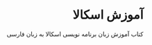 # <div dir="rtl">آموزش اسکالا</div>
<div dir="rtl">کتاب آموزش زبان برنامه نویسی اسکالا به زبان فارسی</div>

